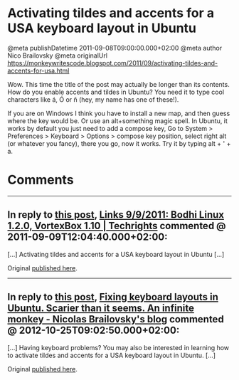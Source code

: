 # Activating tildes and accents for a USA keyboard layout in Ubuntu

@meta publishDatetime 2011-09-08T09:00:00.000+02:00
@meta author Nico Brailovsky
@meta originalUrl https://monkeywritescode.blogspot.com/2011/09/activating-tildes-and-accents-for-usa.html

Wow. This time the title of the post may actually be longer than its contents. How do you enable accents and tildes in Ubuntu? You need it to type cool characters like á, Ó or ñ (hey, my name has one of these!).

If you are on Windows I think you have to install a new map, and then guess where the key would be. Or use an alt+something magic spell. In Ubuntu, it works by default you just need to add a compose key, Go to System > Preferences > Keyboard > Options > compose key position, select right alt (or whatever you fancy), there you go, now it works. Try it by typing alt + ' + a.


# Comments

---
## In reply to [this post](), [Links 9/9/2011: Bodhi Linux 1.2.0, VortexBox 1.10 | Techrights](http://techrights.org/2011/09/09/bodhi-linux-1-2-0/) commented @ 2011-09-09T12:04:40.000+02:00:

[...] Activating tildes and accents for a USA keyboard layout in Ubuntu [...]

Original [published here](/blog_md/2011/0908_ActivatingtildesandaccentsforaUSAkeyboardlayoutinUbuntu.md).

---
## In reply to [this post](), [Fixing keyboard layouts in Ubuntu. Scarier than it seems. An infinite monkey - Nicolas Brailovsky's blog](/blog_md/2012/1025_FixingkeyboardlayoutsinUbuntu.Scarierthanitseems..md) commented @ 2012-10-25T09:02:50.000+02:00:

[...] Having keyboard problems? You may also be interested in learning how to activate tildes and accents for a USA keyboard layout in Ubuntu. [...]

Original [published here](/blog_md/2011/0908_ActivatingtildesandaccentsforaUSAkeyboardlayoutinUbuntu.md).
